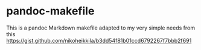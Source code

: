 # pandoc-makefile
This is a pandoc Markdown makefile adapted to my very simple needs from this https://gist.github.com/nikoheikkila/b3dd54f81b01ccd6792267f7bbb2f691
